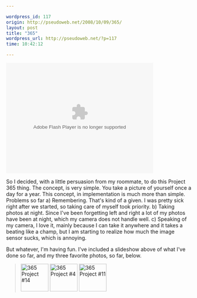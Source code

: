 ```yaml
---

wordpress_id: 117
origin: http://pseudoweb.net/2008/10/09/365/
layout: post
title: "365"
wordpress_url: http://pseudoweb.net/?p=117
time: 10:42:12

---
```

<object classid="clsid:d27cdb6e-ae6d-11cf-96b8-444553540000" width="400" height="300" codebase="http://download.macromedia.com/pub/shockwave/cabs/flash/swflash.cab#version=6,0,40,0"><param name="flashvars" value="&amp;offsite=true&amp;intl_lang=en-us&amp;page_show_url=%2Fphotos%2Ficco%2Fsets%2F72157607442215856%2Fshow%2F&amp;page_show_back_url=%2Fphotos%2Ficco%2Fsets%2F72157607442215856%2F&amp;set_id=72157607442215856&amp;jump_to=" /><param name="bgcolor" value="#000000" /><param name="allowFullScreen" value="true" /><param name="src" value="http://www.flickr.com/apps/slideshow/show.swf?v=59913" /><embed type="application/x-shockwave-flash" width="400" height="300" src="http://www.flickr.com/apps/slideshow/show.swf?v=59913" allowfullscreen="true" bgcolor="#000000" flashvars="&amp;offsite=true&amp;intl_lang=en-us&amp;page_show_url=%2Fphotos%2Ficco%2Fsets%2F72157607442215856%2Fshow%2F&amp;page_show_back_url=%2Fphotos%2Ficco%2Fsets%2F72157607442215856%2F&amp;set_id=72157607442215856&amp;jump_to="></embed></object>

So I decided, with a little persuasion from my roommate, to do this Project 365 thing. The concept, is very simple. You take a picture of yourself once a day for a year. This concept, in implementation is much more than simple. Problems so far a) Remembering. That's kind of a given. I was pretty sick right after we started, so taking care of myself took priority. b) Taking photos at night. Since I've been forgetting left and right a lot of my photos have been at night, which my camera does not handle well. c) Speaking of my camera, I love it, mainly because I can take it anywhere and it takes a beating like a champ, but I am starting to realize how much the image sensor sucks, which is annoying.

But whatever, I'm having fun. I've included a slideshow above of what I've done so far, and my three favorite photos, so far, below.
<blockquote>
<a title="365 Project #14 by Nat W, on Flickr" href="http://www.flickr.com/photos/icco/2920405047/"><img src="http://farm4.static.flickr.com/3132/2920405047_758bd85133_s.jpg" alt="365 Project #14" width="75" height="75" /></a> <a title="365 Project #4 by Nat W, on Flickr" href="http://www.flickr.com/photos/icco/2883767440/"><img src="http://farm4.static.flickr.com/3154/2883767440_78e56c57e5_s.jpg" alt="365 Project #4" width="75" height="75" /></a> <a title="365 Project #11 by Nat W, on Flickr" href="http://www.flickr.com/photos/icco/2910797037/"><img src="http://farm4.static.flickr.com/3043/2910797037_f45624463a_s.jpg" alt="365 Project #11" width="75" height="75" /></a></blockquote>
